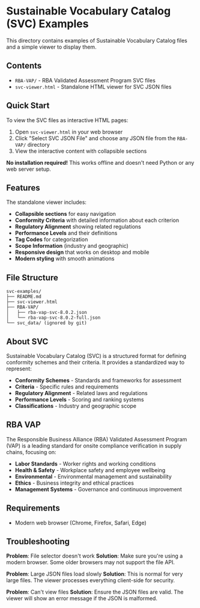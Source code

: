 # Sustainable Vocabulary Catalog (SVC) Examples

This directory contains examples of Sustainable Vocabulary Catalog files and a simple viewer to display them.

## Contents

- `RBA-VAP/` - RBA Validated Assessment Program SVC files
- `svc-viewer.html` - Standalone HTML viewer for SVC JSON files

## Quick Start

To view the SVC files as interactive HTML pages:

1. Open `svc-viewer.html` in your web browser
2. Click "Select SVC JSON File" and choose any JSON file from the `RBA-VAP/` directory
3. View the interactive content with collapsible sections

**No installation required!** This works offline and doesn't need Python or any web server setup.

## Features

The standalone viewer includes:

- **Collapsible sections** for easy navigation
- **Conformity Criteria** with detailed information about each criterion
- **Regulatory Alignment** showing related regulations
- **Performance Levels** and their definitions
- **Tag Codes** for categorization
- **Scope Information** (industry and geographic)
- **Responsive design** that works on desktop and mobile
- **Modern styling** with smooth animations

## File Structure

```
svc-examples/
├── README.md
├── svc-viewer.html
├── RBA-VAP/
│   ├── rba-vap-svc-8.0.2.json
│   └── rba-vap-svc-8.0.2-full.json
└── svc_data/ (ignored by git)
```

## About SVC

Sustainable Vocabulary Catalog (SVC) is a structured format for defining conformity schemes and their criteria. It provides a standardized way to represent:

- **Conformity Schemes** - Standards and frameworks for assessment
- **Criteria** - Specific rules and requirements
- **Regulatory Alignment** - Related laws and regulations
- **Performance Levels** - Scoring and ranking systems
- **Classifications** - Industry and geographic scope

## RBA VAP

The Responsible Business Alliance (RBA) Validated Assessment Program (VAP) is a leading standard for onsite compliance verification in supply chains, focusing on:

- **Labor Standards** - Worker rights and working conditions
- **Health & Safety** - Workplace safety and employee wellbeing
- **Environmental** - Environmental management and sustainability
- **Ethics** - Business integrity and ethical practices
- **Management Systems** - Governance and continuous improvement

## Requirements

- Modern web browser (Chrome, Firefox, Safari, Edge)

## Troubleshooting

**Problem**: File selector doesn't work
**Solution**: Make sure you're using a modern browser. Some older browsers may not support the file API.

**Problem**: Large JSON files load slowly
**Solution**: This is normal for very large files. The viewer processes everything client-side for security.

**Problem**: Can't view files
**Solution**: Ensure the JSON files are valid. The viewer will show an error message if the JSON is malformed.